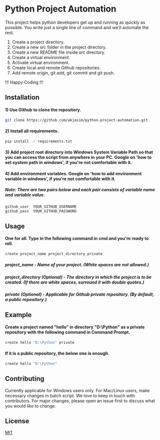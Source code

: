 # Python Project Automation

This project helps python developers get up and running as quickly as possible. You write just a single line of command and we'll automate the rest.
1) Create a project directory.
2) Create a new src folder in the project directory.
3) Create a new README file inside src directory.
4) Create a virtual environment.
5) Activate virtual environment.
6) Create local and remote Github repositories.
7) Add remote origin, git add, git commit and git push.

!!! Happy Coding !!!

## Installation

#### 1) Use Github to clone the repository.

```bash
git clone https://github.com/akjasim/python-project-automation.git
```

#### 2) Install all requirements.

```bash
pip install -r requirements.txt
```

#### 3) Add project root directory into Windows System Variable Path so that you can access the script from anywhere in your PC. Google on 'how to set system path in windows', if you're not comfortable with it.

#### 4) Add environment variables. Google on 'how to add environment variable in windows', if you're not comfortable with it.

##### Note: There are two pairs below and each pair consists of variable name and variable value.

```bash
github_user  YOUR_GITHUB_USERNAME
github_pass  YOUR_GITHUB_PASSWORD
```

## Usage

#### One for all. Type in the following command in cmd and you're ready to roll.
```bash
create project_name project_directory private
```

##### project_name - Name of your project. (White spaces are not allowed.)

##### project_directory (Optional) - The directory in which the project is to be created. (If there are white spaces, surround it with double quotes.)

##### private (Optional) - Applicable for Github private repository. (By default, a public repository.)

## Example

#### Create a project named "hello" in directory "D:\Python" as a private repository with the following command in Command Prompt.
```bash
create hello "D:\Python" private
```
#### If it is a public repository, the below one is enough.
```bash
create hello "D:\Python"
```


## Contributing
Currently applicable for Windows users only. For Mac/Linux users, make necessary changes in batch script. We love to keep in touch with contributors. For major changes, please open an issue first to discuss what you would like to change.


## License
[MIT](https://choosealicense.com/licenses/mit/)

